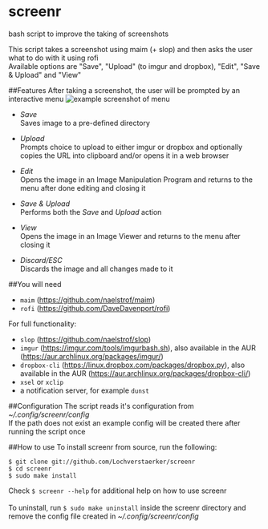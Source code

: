 # screenr
bash script to improve the taking of screenshots

This script takes a screenshot using maim (+ slop) and then asks the user what to do with it using rofi  
Available options are "Save", "Upload" (to imgur and dropbox), "Edit", "Save & Upload" and "View"


##Features
After taking a screenshot, the user will be prompted by an interactive menu
![example screenshot of menu](http://i.imgur.com/fotWDgd.jpg)
* *Save*  
Saves image to a pre-defined directory

* *Upload*  
Prompts choice to upload to either imgur or dropbox and optionally copies the URL into clipboard and/or opens it in a web browser

* *Edit*  
Opens the image in an Image Manipulation Program and returns to the menu after done editing and closing it

* *Save & Upload*  
Performs both the *Save* and *Upload* action

* *View*  
Opens the image in an Image Viewer and returns to the menu after closing it

* *Discard/ESC*  
Discards the image and all changes made to it


##You will need
* ```maim``` (https://github.com/naelstrof/maim)
* ```rofi``` (https://github.com/DaveDavenport/rofi)

For full functionality:
* ```slop``` (https://github.com/naelstrof/slop)
* ```imgur``` (https://imgur.com/tools/imgurbash.sh), also available in the AUR (https://aur.archlinux.org/packages/imgur/)
* ```dropbox-cli``` (https://linux.dropbox.com/packages/dropbox.py), also available in the AUR (https://aur.archlinux.org/packages/dropbox-cli/)
* ```xsel``` or ```xclip```
* a notification server, for example ```dunst```


##Configuration
The script reads it's configuration from _~/.config/screenr/config_  
If the path does not exist an example config will be created there after running the script once 


##How to use
To install screenr from source, run the following:  
```
$ git clone git://github.com/Lochverstaerker/screenr  
$ cd screenr  
$ sudo make install  
```
Check ```$ screenr --help``` for additional help on how to use screenr  
<br>
To uninstall, run ```$ sudo make uninstall``` inside the screenr directory and remove the config file created in _~/.config/screenr/config_
